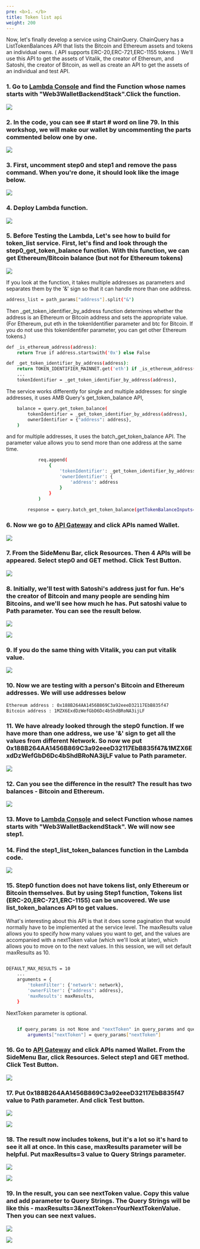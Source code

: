 ```yaml
---
pre: <b>1. </b>
title: Token list api
weight: 200
---
```



Now, let's finally develop a service using ChainQuery. ChainQuery has a ListTokenBalances API that lists the Bitcoin and Ethereum assets and tokens an individual owns. ( API supports ERC-20,ERC-721,ERC-1155 tokens. ) We'll use this API to get the assets of Vitalik, the creator of Ethereum, and Satoshi, the creator of Bitcoin, as well as create an API to get the assets of an individual and test API.


### 1. Go to [Lambda Console](https://us-east-1.console.aws.amazon.com/lambda/home?region=us-east-1#/) and find the Function whose names starts with **"Web3WalletBackendStack"**.Click the function.

![](/contents/static/02-token-list/00-token-list-query-api/find_function.png)

### 2. In the code, you can see **# start #** word on line 79. In this workshop, we will make our wallet by uncommenting the parts commented below one by one. 

![](/contents/static/02-token-list/00-token-list-query-api/all_services.png)

### 3. First, uncomment step0 and step1 and remove the pass command. When you're done, it should look like the image below.

![](/contents/static/02-token-list/00-token-list-query-api/token_list_api_uncomment.png)

### 4. Deploy Lambda function.

![](/contents/static/02-token-list/00-token-list-query-api/lambda_deploy.png)

### 5. Before Testing the Lambda, Let's see how to build for token_list service. First, let's find and look through the step0_get_token_balance function. With this function, we can get Ethereum/Bitcoin balance (but not for Ethereum tokens)

![](/contents/static/02-token-list/00-token-list-query-api/step0_function.png)


If you look at the function, it takes multiple addresses as parameters and separates them by the '&' sign so that it can handle more than one address. 

```bash
address_list = path_params["address"].split("&")
```

Then _get_token_identifier_by_address function determines whether the address is an Ethereum or Bitcoin address and sets the appropriate value. 
(For Ethereum, put eth in the tokenIdentifier parameter and btc for Bitcoin. If you do not use this tokenIdentifer parameter, you can get other Ethereum tokens.) 

```bash
def _is_ethereum_address(address):
    return True if address.startswith('0x') else False

def _get_token_identifier_by_address(address):
    return TOKEN_IDENTIFIER_MAINNET.get('eth') if _is_ethereum_address(address) else TOKEN_IDENTIFIER_MAINNET.get('btc')
    ...
    tokenIdentifier = _get_token_identifier_by_address(address),
```

The service works differently for single and multiple addresses: for single addresses, it uses AMB Query's get_token_balance API,

```bash
    balance = query.get_token_balance(
        tokenIdentifier = _get_token_identifier_by_address(address),
        ownerIdentifier = {"address": address},
    )
```

and for multiple addresses, it uses the batch_get_token_balance API. The parameter value allows you to send more than one address at the same time. 

```bash
            req.append(
                {
                    'tokenIdentifier': _get_token_identifier_by_address(address),
                    'ownerIdentifier': {
                        'address': address
                    }
                }
            )
                    
        response = query.batch_get_token_balance(getTokenBalanceInputs=req)
```

### 6. Now we go to [API Gateway](https://us-east-1.console.aws.amazon.com/apigateway/home?region=us-east-1#/apis) and click APIs named **Wallet**. 

![](/contents/static/02-token-list/00-token-list-query-api/wallet_api.png)

### 7. From the SideMenu Bar, click **Resources**. Then 4 APIs will be appeared. Select **step0** and **GET** method. Click **Test** Button. 

![](/contents/static/02-token-list/00-token-list-query-api/step0_test.png)

### 8. Initially, we'll test with Satoshi's address just for fun. He's the creator of Bitcoin and many people are sending him Bitcoins, and we'll see how much he has. Put **satoshi** value to **Path** parameter. You can see the result below. 

![](/contents/static/02-token-list/00-token-list-query-api/step0_test_satoshi.png)

![](/contents/static/02-token-list/00-token-list-query-api/step0_test_satoshi_result.png)

### 9. If you do the same thing with Vitalik, you can put **vitalik** value. 

![](/contents/static/02-token-list/00-token-list-query-api/step0_test_vitalik.png)

### 10. Now we are testing with a person's Bitcoin and Ethereum addresses. We will use addresses below

```bash
Ethereum address : 0x188B264AA1456B869C3a92eeeD32117EbB835f47
Bitcoin address : 1MZX6ExdDzWefGbD6Dc4bShdBRoNA3ijLF
```

### 11. We have already looked through the step0 function. If we have more than one address, we use '&' sign to get all the values from different Network. So now we put **0x188B264AA1456B869C3a92eeeD32117EbB835f47&1MZX6ExdDzWefGbD6Dc4bShdBRoNA3ijLF** value to **Path** parameter. 

![](/contents/static/02-token-list/00-token-list-query-api/step0_test_two_addresses.png)

### 12. Can you see the difference in the result? The result has two balances - Bitcoin and Ethereum. 

![](/contents/static/02-token-list/00-token-list-query-api/step0_test_multi_result.png)


### 13. Move to [Lambda Console](https://us-east-1.console.aws.amazon.com/lambda/home?region=us-east-1#/) and select Function whose names starts with **"Web3WalletBackendStack"**. We will now see step1. 

### 14. Find the step1_list_token_balances function in the Lambda code.

![](/contents/static/02-token-list/00-token-list-query-api/step1_function_code.png)

### 15. Step0 function does not have tokens list, only Ethereum or Bitcoin themselves. But by using Step1 function, Tokens list (ERC-20,ERC-721,ERC-1155) can be uncovered. We use **list_token_balances** API to get values.

What's interesting about this API is that it does some pagination that would normally have to be implemented at the service level. The maxResults value allows you to specify how many values you want to get, and the values are accompanied with a nextToken value (which we'll look at later), which allows you to move on to the next values. In this session, we will set default maxResults as 10. 

```bash

DEFAULT_MAX_RESULTS = 10
    ...
    arguments = {
        'tokenFilter': {'network': network},
        'ownerFilter': {"address": address},
        'maxResults': maxResults,
    }

```

NextToken parameter is optional. 

```bash

    if query_params is not None and "nextToken" in query_params and query_params['nextToken'] is not None and query_params['nextToken'] != '':
        arguments["nextToken"] = query_params["nextToken"]

```

### 16. Go to [API Gateway](https://us-east-1.console.aws.amazon.com/apigateway/home?region=us-east-1#/apis) and click APIs named **Wallet**. From the SideMenu Bar, click **Resources**. Select **step1** and **GET** method. Click **Test** Button. 

![](/contents/static/02-token-list/00-token-list-query-api/step1_test.png)

### 17. Put **0x188B264AA1456B869C3a92eeeD32117EbB835f47** value to **Path** parameter. And click **Test** button.

![](/contents/static/02-token-list/00-token-list-query-api/step1_test_eth.png)

![](/contents/static/02-token-list/00-token-list-query-api/step_1_test_result_first.png)

### 18. The result now includes tokens, but it's a lot so it's hard to see it all at once. In this case, maxResults parameter will be helpful. Put **maxResults=3** value to **Query Strings** parameter.

![](/contents/static/02-token-list/00-token-list-query-api/step1_test_with_max.png)

![](/contents/static/02-token-list/00-token-list-query-api/step1_test_result_max.png)

### 19. In the result, you can see **nextToken** value. Copy this value and add parameter to Query Strings. The Query Strings will be like this - **maxResults=3&nextToken=YourNextTokenValue**. Then you can see next values.

![](/contents/static/02-token-list/00-token-list-query-api/step1_test_with_result_next.png)

![](/contents/static/02-token-list/00-token-list-query-api/step1_test_next.png)

